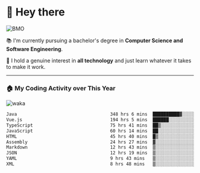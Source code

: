 # 🤖 Hey there

![BMO](https://media.giphy.com/media/AMqCTHuCMFpM4/giphy.gif)

📚 I'm currently pursuing a bachelor's degree in **Computer Science and Software Engineering**.

🚀 I hold a genuine interest in **all technology** and just learn whatever it takes to make it work. 

---

### 🏠 My Coding Activity over This Year

![waka](https://wakatime.com/share/@9e458da8-a03c-4213-8e4b-1218d92d8f20/fb6cf146-3e76-4c0e-b99c-52117daccc34.svg)

<!--START_SECTION:waka-->

```txt
Java                                   348 hrs 6 mins  ██████████▓░░░░░░░░░░░░░░   42.42 %
Vue.js                                 194 hrs 5 mins  ██████░░░░░░░░░░░░░░░░░░░   23.65 %
TypeScript                             75 hrs 41 mins  ██▒░░░░░░░░░░░░░░░░░░░░░░   09.22 %
JavaScript                             60 hrs 14 mins  ██░░░░░░░░░░░░░░░░░░░░░░░   07.34 %
HTML                                   45 hrs 40 mins  █▒░░░░░░░░░░░░░░░░░░░░░░░   05.57 %
Assembly                               24 hrs 27 mins  ▓░░░░░░░░░░░░░░░░░░░░░░░░   02.98 %
Markdown                               12 hrs 43 mins  ▒░░░░░░░░░░░░░░░░░░░░░░░░   01.55 %
JSON                                   12 hrs 19 mins  ▒░░░░░░░░░░░░░░░░░░░░░░░░   01.50 %
YAML                                   9 hrs 43 mins   ▒░░░░░░░░░░░░░░░░░░░░░░░░   01.19 %
XML                                    8 hrs 48 mins   ▒░░░░░░░░░░░░░░░░░░░░░░░░   01.07 %
```

<!--END_SECTION:waka-->